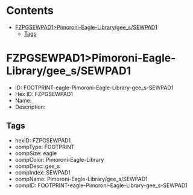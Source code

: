 



Contents
========

* [FZPGSEWPAD1>Pimoroni-Eagle-Library/gee_s/SEWPAD1](#fzpgsewpad1pimoroni-eagle-librarygee_ssewpad1)
	* [Tags](#tags)

# FZPGSEWPAD1>Pimoroni-Eagle-Library/gee_s/SEWPAD1

- ID: FOOTPRINT-eagle-Pimoroni-Eagle-Library-gee_s-SEWPAD1
- Hex ID: FZPGSEWPAD1
- Name: 
- Description: 

## Tags

- hexID: FZPGSEWPAD1
- oompType: FOOTPRINT
- oompSize: eagle
- oompColor: Pimoroni-Eagle-Library
- oompDesc: gee_s
- oompIndex: SEWPAD1
- oompName: Pimoroni-Eagle-Library/gee_s/SEWPAD1
- oompID: FOOTPRINT-eagle-Pimoroni-Eagle-Library-gee_s-SEWPAD1
